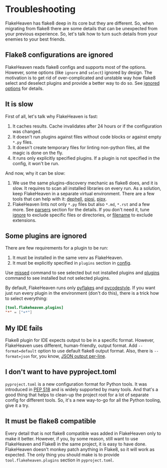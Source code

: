 # Troubleshooting

FlakeHeaven has flake8 deep in its core but they are different. So, when migrating from flake8 there are some details that can be unexpected from your previous experience. So, let's talk how to turn such details from your enemies to your best friends.

## Flake8 configurations are ignored

FlakeHeaven reads flake8 configs and supports most of the options. However, some options (like `ignore` and `select`) ignored by design. The motivation is to get rid of over-complicated and unstable way how flake8 select and deselect plugins and provide a better way to do so. See [ignored options](https://github.com/mcarans/flakeheaven/blob/master/docs/config.html#ignored-options) for details.

## It is slow

First of all, let's talk why FlakeHeaven is fast:

1. It caches results. Cache invalidates after 24 hours or if the configuration was changed.
1. It doesn't run plugins against files without code blocks or against empty `*.py` files.
1. It doesn't create temporary files for linting non-python files, all the magic is done on the fly.
1. It runs only explicitly specified plugins. If a plugin is not specified in the config, it won't be run.

And now, why it can be slow:

1. We use the same plugins-discovery mechanic as flake8 does, and it is slow. It requires to scan all installed libraries on every run. As a solution, keep FlakeHeaven in a separate virtual environment. There are a few tools that can help with it: [dephell](https://dephell.readthedocs.io/cmd-jail-install.html), [pipsi](https://github.com/mitsuhiko/pipsi), [pipx](https://github.com/pipxproject/pipx).
1. FlakeHeaven lints not only `*.py` files but also `*.md`, `*.rst` and a few more. See [parsers](parsers) section for the details. If you don't need it, tune [ignore](https://flake8.pycqa.org/en/latest/user/options.html#cmdoption-flake8-ignore) to exclude specific files or directories, or [filename](https://flake8.pycqa.org/en/latest/user/options.html#cmdoption-flake8-filename) to exclude extensions.

## Some plugins are ignored

There are few requirements for a plugin to be run:

1. It must be installed in the same venv as FlakeHeaven.
1. It must be explicitly specified in `plugins` section in [config](config).

Use [missed](commands/missed) command to see selected but not installed plugins and [plugins](commands/plugins) command to see installed but not selected plugins.

By default, FlakeHeaven runs only [pyflakes](https://github.com/PyCQA/pyflakes) and [pycodestyle](https://github.com/PyCQA/pycodestyle). If you want just run every plugin in the environment (don't do this), there is a trick how to select everything:

```toml
[tool.flakeheaven.plugins]
"*" = ["+*"]
```

## My IDE fails

Flake8 plugin for IDE expects output to be in a specific format. However, FlakeHeaven uses different, human-friendly, output format. Add `--format=default` option to use default flake8 output format. Also, there is `--format=json` for, you know, [JSON output per-line](http://ndjson.org/).

## I don't want to have pyproject.toml

`pyproject.toml` is a new configuration format for Python tools. It was introduced in [PEP 518](https://www.python.org/dev/peps/pep-0518/) and is widely supported by many tools. And that's a good thing that helps to clean-up the project root for a lot of separate config for different tools. So, it's a new way-to-go for all the Python tooling, give it a try.

## It must be flake8 compatible

Every detail that is not flake8 compatible was added in FlakeHeaven only to make it better. However, if you, by some reason, still want to use FlakeHeaven and Flake8 in the same project, it is easy to have done. FlakeHeaven doesn't monkey patch anything in Flake8, so it will work as expected. The only thing you should make is to provide `tool.flakeheaven.plugins` section in `pyproject.toml`.
